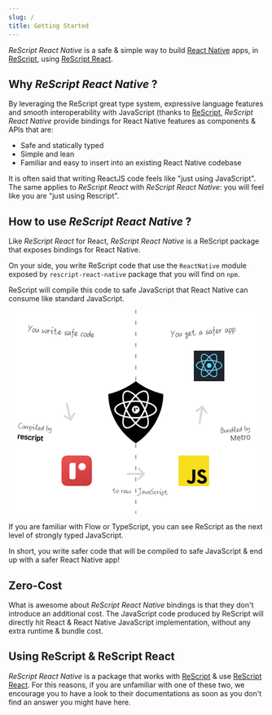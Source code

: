 ```yaml
---
slug: /
title: Getting Started
---
```


_ReScript React Native_ is a safe & simple way to build
[React Native](https://reactnative.dev/) apps, in
[ReScript](https://rescript-lang.org/), using
[ReScript React](https://rescript-lang.org/docs/react/latest/introduction).

## Why _ReScript React Native_ ?

By leveraging the ReScript great type system, expressive language features and
smooth interoperability with JavaScript (thanks to
[ReScript](https://rescript-lang.org/), _ReScript React Native_ provide
bindings for React Native features as components & APIs that are:

- Safe and statically typed
- Simple and lean
- Familiar and easy to insert into an existing React Native codebase

It is often said that writing ReactJS code feels like "just using JavaScript".
The same applies to _ReScript React_ with _ReScript React Native_: you will feel
like you are "just using Rescript".

## How to use _ReScript React Native_ ?

Like _ReScript React_ for React, _ReScript React Native_ is a ReScript package that exposes
bindings for React Native.

On your side, you write ReScript code that use the `ReactNative` module exposed by
`rescript-react-native` package that you will find on `npm`.

ReScript will compile this code to safe JavaScript that React Native can
consume like standard JavaScript.

![Introduction](/schemas/introduction.svg)

If you are familiar with Flow or TypeScript, you can see ReScript as the next
level of strongly typed JavaScript.

In short, you write safer code that will be compiled to safe JavaScript & end up
with a safer React Native app!

## Zero-Cost

What is awesome about _ReScript React Native_ bindings is that they don't
introduce an additional cost. The JavaScript code produced by ReScript will
directly hit React & React Native JavaScript implementation, without any extra
runtime & bundle cost.

## Using ReScript & ReScript React

_ReScript React Native_ is a package that works with
[ReScript](https://rescript-lang.org/) & use
[ReScript React](https://rescript-lang.org/docs/react/latest/introduction). For this reasons,
if you are unfamiliar with one of these two, we encourage you to have a look to
their documentations as soon as you don't find an answer you might have here.
